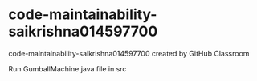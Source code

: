 # code-maintainability-saikrishna014597700
code-maintainability-saikrishna014597700 created by GitHub Classroom

Run GumballMachine java file in src
